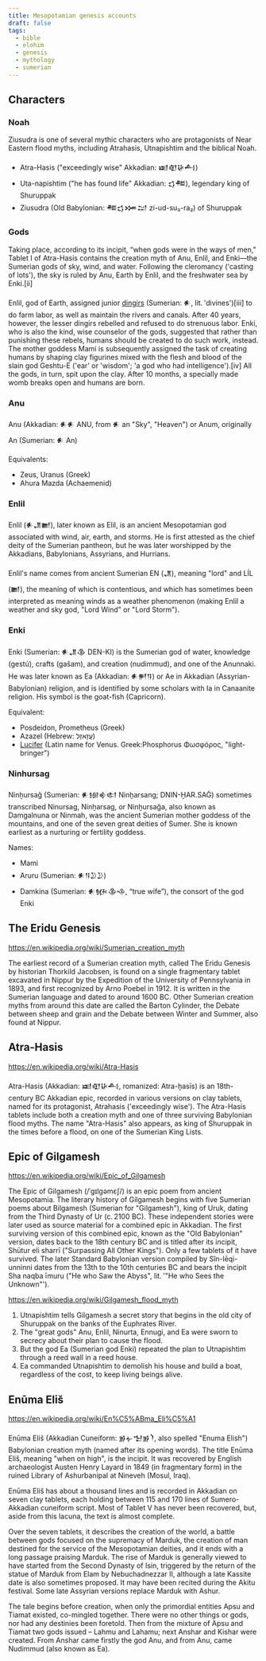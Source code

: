 ```yaml
---
title: Mesopotamian genesis accounts
draft: false
tags:
  - bible
  - elohim
  - genesis
  - mythology
  - sumerian
---
```


## Characters

### Noah

Ziusudra is one of several mythic characters who are protagonists of Near Eastern flood myths, including Atrahasis, Utnapishtim and the biblical Noah.

- Atra-Hasis ("exceedingly wise" Akkadian: 𒀜𒊏𒄩𒋀)
- Uta-napishtim ("he has found life" Akkadian: 𒌓𒍣), legendary king of Shuruppak
- Ziusudra (Old Babylonian: 𒍣𒌓𒋤𒁺 zi-ud-su₃-ra₂) of Shuruppak

### Gods

Taking place, according to its incipit, “when gods were in the ways of men," Tablet I of Atra-Hasis contains the creation myth of Anu, Enlil, and Enki—the Sumerian gods of sky, wind, and water. Following the cleromancy ('casting of lots'), the sky is ruled by Anu, Earth by Enlil, and the freshwater sea by Enki.[ii]

Enlil, god of Earth, assigned junior [dingirs](Dingir) (Sumerian: 𒀭, lit. 'divines')[iii] to do farm labor, as well as maintain the rivers and canals. After 40 years, however, the lesser dingirs rebelled and refused to do strenuous labor. Enki, who is also the kind, wise counselor of the gods, suggested that rather than punishing these rebels, humans should be created to do such work, instead. The mother goddess Mami is subsequently assigned the task of creating humans by shaping clay figurines mixed with the flesh and blood of the slain god Geshtu-E ('ear' or 'wisdom'; 'a god who had intelligence').[iv] All the gods, in turn, spit upon the clay. After 10 months, a specially made womb breaks open and humans are born.

### Anu

Anu (Akkadian: 𒀭𒀭 ANU, from 𒀭 an "Sky", "Heaven") or Anum, originally An (Sumerian: 𒀭 An)

Equivalents:

- Zeus, Uranus (Greek)
- Ahura Mazda (Achaemenid)

### Enlil

Enlil (𒀭𒂗𒆤), later known as Elil, is an ancient Mesopotamian god associated with wind, air, earth, and storms. He is first attested as the chief deity of the Sumerian pantheon, but he was later worshipped by the Akkadians, Babylonians, Assyrians, and Hurrians.

Enlil's name comes from ancient Sumerian EN (𒂗), meaning "lord" and LÍL (𒆤), the meaning of which is contentious, and which has sometimes been interpreted as meaning winds as a weather phenomenon (making Enlil a weather and sky god, "Lord Wind" or "Lord Storm").

### Enki

Enki (Sumerian: 𒀭𒂗𒆠 DEN-KI) is the Sumerian god of water, knowledge (gestú), crafts (gašam), and creation (nudimmud), and one of the Anunnaki. He was later known as Ea (Akkadian: 𒀭𒂍𒀀) or Ae in Akkadian (Assyrian-Babylonian) religion, and is identified by some scholars with Ia in Canaanite religion. His symbol is the goat-fish (Capricorn).

Equivalent:

- Posdeidon, Prometheus (Greek)
- Azazel (Hebrew: עֲזָאזֵל)
- [Lucifer](Biblical/Lucifer) (Latin name for Venus. Greek:Phosphorus Φωσφόρος, "light-bringer")

### Ninhursag

Ninḫursaĝ (Sumerian: 𒀭𒎏𒄯𒊕 Ninḫarsang; DNIN-ḪAR.SAG̃) sometimes transcribed Ninursag, Ninḫarsag, or Ninḫursaĝa, also known as Damgalnuna or Ninmah, was the ancient Sumerian mother goddess of the mountains, and one of the seven great deities of Sumer. She is known earliest as a nurturing or fertility goddess.

Names:

- Mami
- Aruru (Sumerian: 𒀭𒀀𒊒𒊒)
- Damkina (Sumerian: 𒀭𒁮𒆠𒈾, “true wife”), the consort of the god Enki

## The Eridu Genesis

https://en.wikipedia.org/wiki/Sumerian_creation_myth

The earliest record of a Sumerian creation myth, called The Eridu Genesis by historian Thorkild Jacobsen, is found on a single fragmentary tablet excavated in Nippur by the Expedition of the University of Pennsylvania in 1893, and first recognized by Arno Poebel in 1912. It is written in the Sumerian language and dated to around 1600 BC. Other Sumerian creation myths from around this date are called the Barton Cylinder, the Debate between sheep and grain and the Debate between Winter and Summer, also found at Nippur.

## Atra-Hasis

https://en.wikipedia.org/wiki/Atra-Hasis

Atra-Hasis (Akkadian: 𒀜𒊏𒄩𒋀, romanized: Atra-ḫasīs) is an 18th-century BC Akkadian epic, recorded in various versions on clay tablets, named for its protagonist, Atrahasis ('exceedingly wise'). The Atra-Hasis tablets include both a creation myth and one of three surviving Babylonian flood myths. The name "Atra-Hasis" also appears, as king of Shuruppak in the times before a flood, on one of the Sumerian King Lists.

## Epic of Gilgamesh

https://en.wikipedia.org/wiki/Epic_of_Gilgamesh

The Epic of Gilgamesh (/ˈɡɪlɡəmɛʃ/) is an epic poem from ancient Mesopotamia. The literary history of Gilgamesh begins with five Sumerian poems about Bilgamesh (Sumerian for "Gilgamesh"), king of Uruk, dating from the Third Dynasty of Ur (c. 2100 BC). These independent stories were later used as source material for a combined epic in Akkadian. The first surviving version of this combined epic, known as the "Old Babylonian" version, dates back to the 18th century BC and is titled after its incipit, Shūtur eli sharrī ("Surpassing All Other Kings"). Only a few tablets of it have survived. The later Standard Babylonian version compiled by Sîn-lēqi-unninni dates from the 13th to the 10th centuries BC and bears the incipit Sha naqba īmuru ("He who Saw the Abyss", lit. '"He who Sees the Unknown"').

https://en.wikipedia.org/wiki/Gilgamesh_flood_myth

1. Utnapishtim tells Gilgamesh a secret story that begins in the old city of Shuruppak on the banks of the Euphrates River.
2. The "great gods" Anu, Enlil, Ninurta, Ennugi, and Ea were sworn to secrecy about their plan to cause the flood.
3. But the god Ea (Sumerian god Enki) repeated the plan to Utnapishtim through a reed wall in a reed house.
4. Ea commanded Utnapishtim to demolish his house and build a boat, regardless of the cost, to keep living beings alive.

## Enūma Eliš

https://en.wikipedia.org/wiki/En%C5%ABma_Eli%C5%A1

Enūma Eliš (Akkadian Cuneiform: 𒂊𒉡𒈠𒂊𒇺, also spelled "Enuma Elish") Babylonian creation myth (named after its opening words). The title Enūma Eliš, meaning "when on high", is the incipit. It was recovered by English archaeologist Austen Henry Layard in 1849 (in fragmentary form) in the ruined Library of Ashurbanipal at Nineveh (Mosul, Iraq). 

Enūma Eliš has about a thousand lines and is recorded in Akkadian on seven clay tablets, each holding between 115 and 170 lines of Sumero-Akkadian cuneiform script. Most of Tablet V has never been recovered, but, aside from this lacuna, the text is almost complete.

Over the seven tablets, it describes the creation of the world, a battle between gods focused on the supremacy of Marduk, the creation of man destined for the service of the Mesopotamian deities, and it ends with a long passage praising Marduk. The rise of Marduk is generally viewed to have started from the Second Dynasty of Isin, triggered by the return of the statue of Marduk from Elam by Nebuchadnezzar II, although a late Kassite date is also sometimes proposed. It may have been recited during the Akitu festival. Some late Assyrian versions replace Marduk with Ashur.

The tale begins before creation, when only the primordial entities Apsu and Tiamat existed, co-mingled together. There were no other things or gods, nor had any destinies been foretold. Then from the mixture of Apsu and Tiamat two gods issued – Lahmu and Lahamu; next Anshar and Kishar were created. From Anshar came firstly the god Anu, and from Anu, came Nudimmud (also known as Ea).
